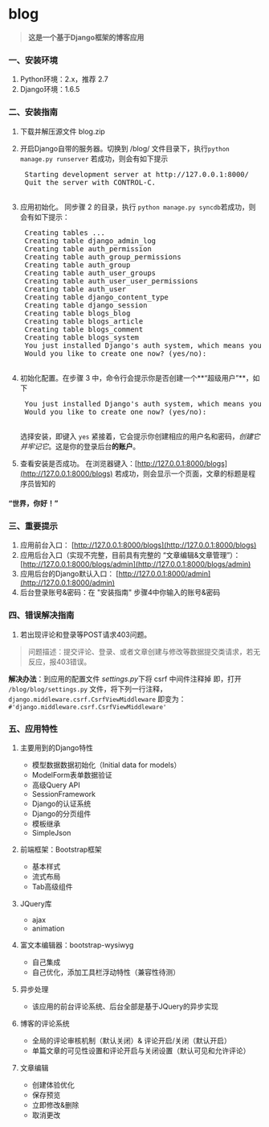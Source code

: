 # blog
> **这是一个基于Django框架的博客应用**

### 一、安装环境
1. Python环境：2.x，推荐 2.7
2. Django环境：1.6.5

### 二、安装指南
1. 下载并解压源文件 blog.zip
2. 开启Django自带的服务器。切换到 /blog/ 文件目录下，执行` python manage.py runserver `
若成功，则会有如下提示
	<pre>
	Starting development server at http://127.0.0.1:8000/
	Quit the server with CONTROL-C. 
	</pre>
3. 应用初始化。 同步骤 2 的目录，执行 `python manage.py syncdb`若成功，则会有如下提示：
	<pre>
	Creating tables ...
	Creating table django_admin_log
	Creating table auth_permission
	Creating table auth_group_permissions
	Creating table auth_group
	Creating table auth_user_groups
	Creating table auth_user_user_permissions
	Creating table auth_user
	Creating table django_content_type
	Creating table django_session
	Creating table blogs_blog
	Creating table blogs_article
	Creating table blogs_comment
	Creating table blogs_system
	You just installed Django's auth system, which means you don't have any superusers defined.
	Would you like to create one now? (yes/no): 
	</pre>

4. 初始化配置。在步骤 3 中，命令行会提示你是否创建一个**“超级用户”**，如下
	<pre>
	You just installed Django's auth system, which means you don't have any superusers defined.
	Would you like to create one now? (yes/no): 
	</pre>
	选择安装，即键入 `yes`
	紧接着，它会提示你创建相应的用户名和密码，*创建它并牢记它*。这是你的登录后台**的账户**。

5. 查看安装是否成功。
在浏览器键入：[http://127.0.0.1:8000/blogs](http://127.0.0.1:8000/blogs)
若成功，则会显示一个页面，文章的标题是程序员皆知的
#### “世界，你好！”


### 三、重要提示
1. 应用前台入口： [http://127.0.0.1:8000/blogs](http://127.0.0.1:8000/blogs)
2. 应用后台入口（实现不完整，目前具有完整的 “文章编辑&文章管理”）：[http://127.0.0.1:8000/blogs/admin](http://127.0.0.1:8000/blogs/admin)
3. 应用后台的Django默认入口： [http://127.0.0.1:8000/admin](http://127.0.0.1:8000/admin)
4. 后台登录账号&密码：在 "安装指南" 步骤4中你输入的账号&密码

### 四、错误解决指南
1. 若出现评论和登录等POST请求403问题。
> 问题描述：提交评论、登录、或者文章创建与修改等数据提交类请求，若无反应，报403错误。



**解决办法**：到应用的配置文件 *settings.py*下将 csrf 中间件注释掉
即，打开 `/blog/blog/settings.py` 文件，将下列一行注释，
`django.middleware.csrf.CsrfViewMiddleware`
即变为：` #'django.middleware.csrf.CsrfViewMiddleware'`


### 五、应用特性
1. 主要用到的Django特性
	* 模型数据数据初始化（Initial data for models）
	* ModelForm表单数据验证
	* 高级Query API
	* SessionFramework
	* Django的认证系统
	* Django的分页组件
	* 模板继承
	* SimpleJson
2. 前端框架：Bootstrap框架
	* 基本样式
	* 流式布局
	* Tab高级组件
3. JQuery库
	* ajax
	* animation
4. 富文本编辑器：bootstrap-wysiwyg
	* 自己集成
	* 自己优化，添加工具栏浮动特性（兼容性待测）
5. 异步处理
	* 该应用的前台评论系统、后台全部是基于JQuery的异步实现
	
6. 博客的评论系统
	* 全局的评论审核机制（默认关闭）& 评论开启/关闭（默认开启）
	* 单篇文章的可见性设置和评论开启与关闭设置（默认可见和允许评论）
7. 文章编辑
	* 创建体验优化
	* 保存预览
	* 立即修改&删除
	* 取消更改
